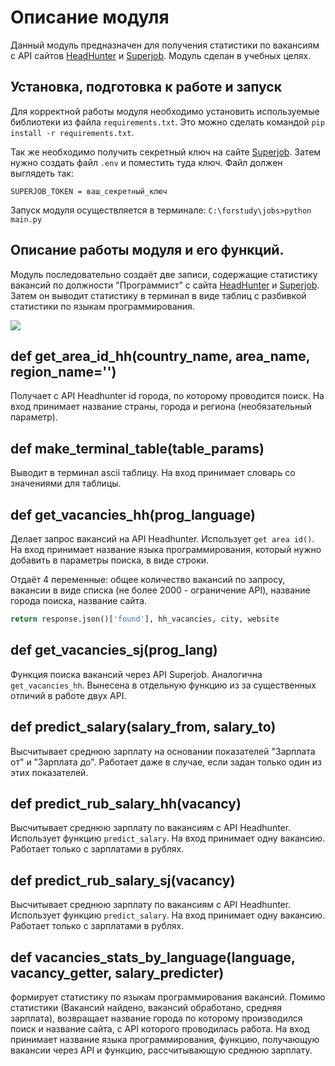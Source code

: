 Описание модуля
===

Данный модуль предназначен для получения статистики по вакансиям с API сайтов [HeadHunter](https://hh.ru) и [Superjob](https://superjob.ru).
Модуль сделан в учебных целях.

Установка, подготовка к работе и запуск
---
Для корректной работы модуля необходимо установить используемые библиотеки из файла `requirements.txt`.
Это можно сделать командой `pip install -r requirements.txt`.

Так же необходимо получить секретный ключ на сайте [Superjob](https://superjob.ru). Затем нужно создать файл
`.env` и поместить туда ключ. Файл должен выглядеть так:

```dotenv
SUPERJOB_TOKEN = ваш_секретный_ключ
```

Запуск модуля осуществляется в терминале:
`C:\forstudy\jobs>python main.py`

Описание работы модуля и его функций.
---
Модуль последовательно создаёт две записи, содержащие статистику вакансий по должности "Программист" с сайта [HeadHunter](https://hh.ru) и [Superjob](https://superjob.ru).
Затем он выводит статистику в терминал в виде таблиц с разбивкой статистики по языкам программирования.

![](https://imgbb.com/Nn4dFfz)

def get_area_id_hh(country_name, area_name, region_name='')
---

Получает с API Headhunter id города, по которому проводится поиск. На вход принимает название страны, города и региона (необязательный параметр).

def make_terminal_table(table_params)
---

Выводит в терминал ascii таблицу. На вход принимает словарь со значениями для таблицы.

def get_vacancies_hh(prog_language)
---

Делает запрос вакансий на API Headhunter. Использует `get area id()`.
На вход принимает название языка программирования, который нужно добавить в параметры поиска, в виде строки.

Отдаёт 4 переменные: общее количество вакансий по запросу, вакансии в виде списка (не более 2000 - ограничение API), название города поиска, название сайта.
```python
return response.json()['found'], hh_vacancies, city, website
```

def get_vacancies_sj(prog_lang)
---
Функция поиска вакансий через API Superjob. Аналогична `get_vacancies_hh`. Вынесена в отдельную функцию из за существенных отличий в работе двух API.

def predict_salary(salary_from, salary_to)
---

Высчитывает среднюю зарплату на основании показателей "Зарплата от" и "Зарплата до". Работает даже в случае, если задан только один из этих показателей.

def predict_rub_salary_hh(vacancy)
---

Высчитывает среднюю зарплату по вакансиям с API Headhunter. Использует функцию `predict_salary`. На вход принимает одну вакансию.
Работает только с зарплатами в рублях.

def predict_rub_salary_sj(vacancy)
---

Высчитывает среднюю зарплату по вакансиям с API Headhunter. Использует функцию `predict_salary`. На вход принимает одну вакансию.
Работает только с зарплатами в рублях.

def vacancies_stats_by_language(language, vacancy_getter, salary_predicter)
---

формирует статистику по языкам программирования вакансий. Помимо статистики (Вакансий найдено, вакансий обработано, средняя зарплата),
возвращает название города по которому производился поиск и название сайта, с API которого проводилась работа. На вход принимает название языка программирования, функцию,
получающую вакансии через API и функцию, рассчитывающую среднюю зарплату.
